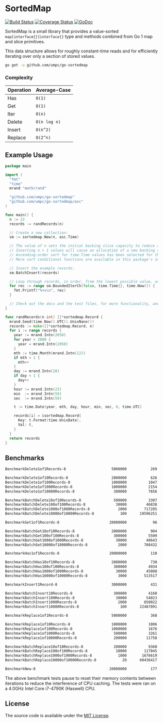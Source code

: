 # SortedMap

[![Build Status](https://travis-ci.org/umpc/go-sortedmap.svg?branch=master)](https://travis-ci.org/umpc/go-sortedmap) [![Coverage Status](https://codecov.io/github/umpc/go-sortedmap/badge.svg?branch=master)](https://codecov.io/github/umpc/go-sortedmap?branch=master) [![GoDoc](https://godoc.org/github.com/umpc/go-sortedmap?status.svg)](https://godoc.org/github.com/umpc/go-sortedmap)

SortedMap is a small library that provides a value-sorted ```map[interface{}]interface{}``` type and methods combined from Go 1 map and slice primitives.

This data structure allows for roughly constant-time reads and for efficiently iterating over only a section of stored values.

```sh
go get -u github.com/umpc/go-sortedmap
```

### Complexity
Operation | Average-Case
----------|-----------
Has | ```O(1)```
Get | ```O(1)```
Iter | ```O(n)```
Delete | ```O(n log n)```
Insert | ```O(n^2)```
Replace | ```O(2^n)```

## Example Usage

```go
package main

import (
  "fmt"
  "time"
  mrand "math/rand"

  "github.com/umpc/go-sortedmap"
  "github.com/umpc/go-sortedmap/asc"
)

func main() {
  n := 23
  records := randRecords(n)

  // Create a new collection:
  sm := sortedmap.New(n, asc.Time)

  // The value of n sets the initial backing slice capacity to reduce allocations.
  // Inserting n + 1 values will cause an allocation of a new backing slice.
  // Ascending-order sort for time.Time values has been selected for this example.
  // More sort conditional functions are available in this package's subdirectories.

  // Insert the example records:
  sm.BatchInsert(records)

  // Loop through records, in order, from the lowest possible value, until reaching the given upper bound:
  for rec := range sm.BoundedIterCh(false, time.Time{}, time.Now()) {
    fmt.Printf("%+v\n", rec)
  }

  // Check out the docs and the test files, for more functionality, and further explainations.
}

func randRecords(n int) []*sortedmap.Record {
  mrand.Seed(time.Now().UTC().UnixNano())
  records := make([]*sortedmap.Record, n)
  for i := range records {
    year := mrand.Intn(2058)
    for year < 2000 {
      year = mrand.Intn(2058)
    }
    mth := time.Month(mrand.Intn(12))
    if mth < 1 {
      mth++
    }
    day := mrand.Intn(28)
    if day < 1 {
      day++
    }
    hour := mrand.Intn(23)
    min  := mrand.Intn(59)
    sec  := mrand.Intn(59)

    t := time.Date(year, mth, day, hour, min, sec, 0, time.UTC)

    records[i] = &sortedmap.Record{
      Key: t.Format(time.UnixDate),
      Val: t,
    }
  }
  return records
}
```

## Benchmarks

```sh
BenchmarkDelete1of1Records-8                 	 5000000	       269 ns/op	       0 B/op	       0 allocs/op

BenchmarkDelete1of10Records-8                	 2000000	       626 ns/op	       0 B/op	       0 allocs/op
BenchmarkDelete1of100Records-8               	 1000000	      1047 ns/op	       0 B/op	       0 allocs/op
BenchmarkDelete1of1000Records-8              	 1000000	      2154 ns/op	       0 B/op	       0 allocs/op
BenchmarkDelete1of10000Records-8             	  300000	      7656 ns/op	       0 B/op	       0 allocs/op

BenchmarkBatchDelete10of10Records-8          	  500000	      3307 ns/op	      16 B/op	       1 allocs/op
BenchmarkBatchDelete100of100Records-8        	   30000	     46838 ns/op	     112 B/op	       1 allocs/op
BenchmarkBatchDelete1000of1000Records-8      	    2000	    717205 ns/op	    1024 B/op	       1 allocs/op
BenchmarkBatchDelete10000of10000Records-8    	     100	  19596251 ns/op	   10240 B/op	       1 allocs/op

BenchmarkGet1of1Records-8                    	20000000	        96.6 ns/op	       0 B/op	       0 allocs/op

BenchmarkBatchGet10of10Records-8             	 2000000	       904 ns/op	     176 B/op	       2 allocs/op
BenchmarkBatchGet100of100Records-8           	  300000	      5509 ns/op	    1904 B/op	       2 allocs/op
BenchmarkBatchGet1000of1000Records-8         	   30000	     48643 ns/op	   17408 B/op	       2 allocs/op
BenchmarkBatchGet10000of10000Records-8       	    2000	    708432 ns/op	  174080 B/op	       2 allocs/op

BenchmarkHas1of1Records-8                    	20000000	       110 ns/op	       0 B/op	       0 allocs/op

BenchmarkBatchHas10of10Records-8             	 2000000	       730 ns/op	      16 B/op	       1 allocs/op
BenchmarkBatchHas100of100Records-8           	  300000	      4934 ns/op	     112 B/op	       1 allocs/op
BenchmarkBatchHas1000of1000Records-8         	   30000	     45088 ns/op	    1024 B/op	       1 allocs/op
BenchmarkBatchHas10000of10000Records-8       	    3000	    513517 ns/op	   10240 B/op	       1 allocs/op

BenchmarkInsert1Record-8                     	 3000000	       431 ns/op	     304 B/op	       2 allocs/op

BenchmarkBatchInsert10Records-8              	  300000	      4160 ns/op	    1382 B/op	       8 allocs/op
BenchmarkBatchInsert100Records-8             	   30000	     54023 ns/op	   14913 B/op	      19 allocs/op
BenchmarkBatchInsert1000Records-8            	    2000	    850022 ns/op	  201972 B/op	      78 allocs/op
BenchmarkBatchInsert10000Records-8           	     100	  22487091 ns/op	 2121013 B/op	     582 allocs/op

BenchmarkReplace1of1Records-8                	 5000000	       368 ns/op	       0 B/op	       0 allocs/op

BenchmarkReplace1of10Records-8               	 1000000	      1006 ns/op	       0 B/op	       0 allocs/op
BenchmarkReplace1of100Records-8              	 1000000	      1676 ns/op	       0 B/op	       0 allocs/op
BenchmarkReplace1of1000Records-8             	  500000	      3261 ns/op	       0 B/op	       0 allocs/op
BenchmarkReplace1of10000Records-8            	  200000	     11758 ns/op	       0 B/op	       0 allocs/op

BenchmarkBatchReplace10of10Records-8         	  200000	      9360 ns/op	       0 B/op	       0 allocs/op
BenchmarkBatchReplace100of100Records-8       	   10000	    117045 ns/op	       0 B/op	       0 allocs/op
BenchmarkBatchReplace1000of1000Records-8     	    1000	   1676619 ns/op	       0 B/op	       0 allocs/op
BenchmarkBatchReplace10000of10000Records-8   	      20	  60436417 ns/op	       0 B/op	       0 allocs/op

BenchmarkNew-8                               	20000000	       177 ns/op	      96 B/op	       2 allocs/op
```

The above benchmark tests pause to reset their memory contents between iterations to reduce the interference of CPU caching. The tests were ran on a 4.0GHz Intel Core i7-4790K (Haswell) CPU.

## License

The source code is available under the [MIT License](https://opensource.org/licenses/MIT).
